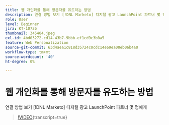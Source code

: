```yaml
---
title: 웹 개인화를 통해 방문자를 유도하는 방법
description: 연결 방법 보기 [!DNL Marketo] 디지털 광고 LaunchPoint 파트너 몇 명에게
role: User
level: Beginner
jira: KT-10726
thumbnail: 345404.jpeg
exl-id: 4bd03272-cd14-43b7-9bbb-ef1cd9c3b0a5
feature: Web Personalization
source-git-commit: 63d4aea1c818d35724c0cdc14e69ea00eb06b4a0
workflow-type: tm+mt
source-wordcount: '40'
ht-degree: 0%

---
```


# 웹 개인화를 통해 방문자를 유도하는 방법

연결 방법 보기 [!DNL Marketo] 디지털 광고 LaunchPoint 파트너 몇 명에게

>[!VIDEO](https://video.tv.adobe.com/v/345404/?quality=12&learn=on){transcript=true}
